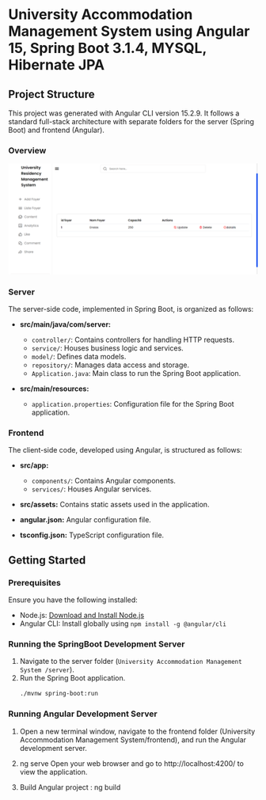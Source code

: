 # University Accommodation Management System using Angular 15, Spring Boot  3.1.4, MYSQL, Hibernate JPA

## Project Structure

This project was generated with Angular CLI version 15.2.9. It follows a standard full-stack architecture with separate folders for the server (Spring Boot) and frontend (Angular).
### Overview
![](Images/Dashboard.png)
### Server

The server-side code, implemented in Spring Boot, is organized as follows:

- **src/main/java/com/server:**
  - `controller/`: Contains controllers for handling HTTP requests.
  - `service/`: Houses business logic and services.
  - `model/`: Defines data models.
  - `repository/`: Manages data access and storage.
  - `Application.java`: Main class to run the Spring Boot application.

- **src/main/resources:**
  - `application.properties`: Configuration file for the Spring Boot application.

### Frontend

The client-side code, developed using Angular, is structured as follows:

- **src/app:**
  - `components/`: Contains Angular components.
  - `services/`: Houses Angular services.

- **src/assets:** Contains static assets used in the application.

- **angular.json:** Angular configuration file.

- **tsconfig.json:** TypeScript configuration file.

## Getting Started

### Prerequisites

Ensure you have the following installed:

- Node.js: [Download and Install Node.js](https://nodejs.org/)
- Angular CLI: Install globally using `npm install -g @angular/cli`

### Running the SpringBoot Development Server

1. Navigate to the server folder (`University Accommodation Management System /server`).
2. Run the Spring Boot application.
   ```bash
   ./mvnw spring-boot:run

### Running Angular Development Server

1. Open a new terminal window, navigate to the frontend folder (University Accommodation Management System/frontend), and run the Angular development server.

2. ng serve
Open your web browser and go to http://localhost:4200/ to view the application.
3. Build Angular project : ng build
